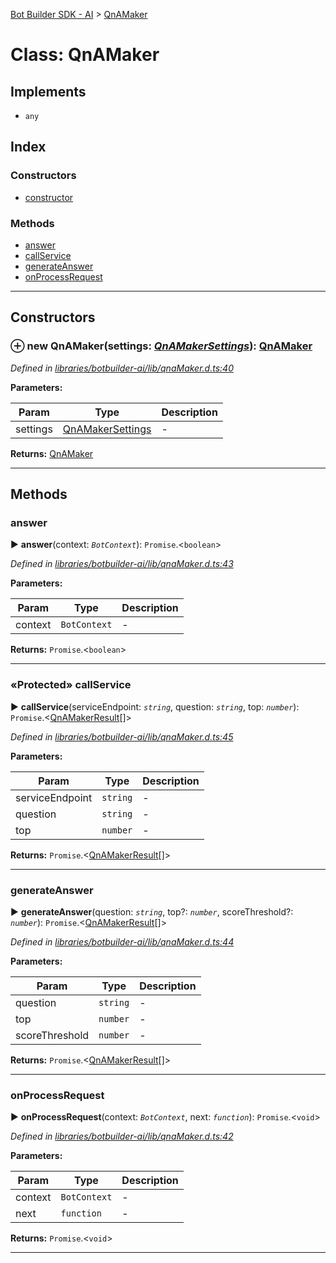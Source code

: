 [Bot Builder SDK - AI](../README.md) > [QnAMaker](../classes/botbuilder_ai.qnamaker.md)



# Class: QnAMaker

## Implements

* `any`

## Index

### Constructors

* [constructor](botbuilder_ai.qnamaker.md#constructor)


### Methods

* [answer](botbuilder_ai.qnamaker.md#answer)
* [callService](botbuilder_ai.qnamaker.md#callservice)
* [generateAnswer](botbuilder_ai.qnamaker.md#generateanswer)
* [onProcessRequest](botbuilder_ai.qnamaker.md#onprocessrequest)



---
## Constructors
<a id="constructor"></a>


### ⊕ **new QnAMaker**(settings: *[QnAMakerSettings](../interfaces/botbuilder_ai.qnamakersettings.md)*): [QnAMaker](botbuilder_ai.qnamaker.md)


*Defined in [libraries/botbuilder-ai/lib/qnaMaker.d.ts:40](https://github.com/Microsoft/botbuilder-js/blob/f596b7c/libraries/botbuilder-ai/lib/qnaMaker.d.ts#L40)*



**Parameters:**

| Param | Type | Description |
| ------ | ------ | ------ |
| settings | [QnAMakerSettings](../interfaces/botbuilder_ai.qnamakersettings.md)   |  - |





**Returns:** [QnAMaker](botbuilder_ai.qnamaker.md)

---


## Methods
<a id="answer"></a>

###  answer

► **answer**(context: *`BotContext`*): `Promise`.<`boolean`>



*Defined in [libraries/botbuilder-ai/lib/qnaMaker.d.ts:43](https://github.com/Microsoft/botbuilder-js/blob/f596b7c/libraries/botbuilder-ai/lib/qnaMaker.d.ts#L43)*



**Parameters:**

| Param | Type | Description |
| ------ | ------ | ------ |
| context | `BotContext`   |  - |





**Returns:** `Promise`.<`boolean`>





___

<a id="callservice"></a>

### «Protected» callService

► **callService**(serviceEndpoint: *`string`*, question: *`string`*, top: *`number`*): `Promise`.<[QnAMakerResult](../interfaces/botbuilder_ai.qnamakerresult.md)[]>



*Defined in [libraries/botbuilder-ai/lib/qnaMaker.d.ts:45](https://github.com/Microsoft/botbuilder-js/blob/f596b7c/libraries/botbuilder-ai/lib/qnaMaker.d.ts#L45)*



**Parameters:**

| Param | Type | Description |
| ------ | ------ | ------ |
| serviceEndpoint | `string`   |  - |
| question | `string`   |  - |
| top | `number`   |  - |





**Returns:** `Promise`.<[QnAMakerResult](../interfaces/botbuilder_ai.qnamakerresult.md)[]>





___

<a id="generateanswer"></a>

###  generateAnswer

► **generateAnswer**(question: *`string`*, top?: *`number`*, scoreThreshold?: *`number`*): `Promise`.<[QnAMakerResult](../interfaces/botbuilder_ai.qnamakerresult.md)[]>



*Defined in [libraries/botbuilder-ai/lib/qnaMaker.d.ts:44](https://github.com/Microsoft/botbuilder-js/blob/f596b7c/libraries/botbuilder-ai/lib/qnaMaker.d.ts#L44)*



**Parameters:**

| Param | Type | Description |
| ------ | ------ | ------ |
| question | `string`   |  - |
| top | `number`   |  - |
| scoreThreshold | `number`   |  - |





**Returns:** `Promise`.<[QnAMakerResult](../interfaces/botbuilder_ai.qnamakerresult.md)[]>





___

<a id="onprocessrequest"></a>

###  onProcessRequest

► **onProcessRequest**(context: *`BotContext`*, next: *`function`*): `Promise`.<`void`>



*Defined in [libraries/botbuilder-ai/lib/qnaMaker.d.ts:42](https://github.com/Microsoft/botbuilder-js/blob/f596b7c/libraries/botbuilder-ai/lib/qnaMaker.d.ts#L42)*



**Parameters:**

| Param | Type | Description |
| ------ | ------ | ------ |
| context | `BotContext`   |  - |
| next | `function`   |  - |





**Returns:** `Promise`.<`void`>





___


